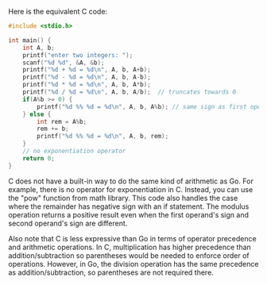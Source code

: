 Here is the equivalent C code:

```c
#include <stdio.h>

int main() {
    int A, b;
    printf("enter two integers: ");
    scanf("%d %d", &A, &b);
    printf("%d + %d = %d\n", A, b, A+b);
    printf("%d - %d = %d\n", A, b, A-b);
    printf("%d * %d = %d\n", A, b, A*b);
    printf("%d / %d = %d\n", A, b, A/b);  // truncates towards 0
    if(A%b >= 0) {
        printf("%d %% %d = %d\n", A, b, A%b); // same sign as first operand
    } else {
        int rem = A%b;
        rem += b;
        printf("%d %% %d = %d\n", A, b, rem);
    }
    // no exponentiation operator
    return 0;
}
```

C does not have a built-in way to do the same kind of arithmetic as Go. For example, there is no operator for exponentiation in C. Instead, you can use the "pow" function from math library. This code also handles the case where the remainder has negative sign with an if statement. The modulus operation returns a positive result even when the first operand's sign and second operand's sign are different.

Also note that C is less expressive than Go in terms of operator precedence and arithmetic operations. In C, multiplication has higher precedence than addition/subtraction so parentheses would be needed to enforce order of operations. However, in Go, the division operation has the same precedence as addition/subtraction, so parentheses are not required there.
